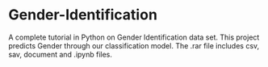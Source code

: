 # Gender-Identification
A complete tutorial in Python on Gender Identification data set. This project predicts Gender through our classification model. The .rar file includes csv, sav, document and .ipynb files.
